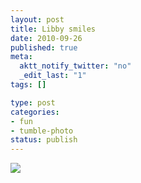 ```yaml
--- 
layout: post
title: Libby smiles
date: 2010-09-26
published: true
meta: 
  aktt_notify_twitter: "no"
  _edit_last: "1"
tags: []

type: post
categories: 
- fun
- tumble-photo
status: publish
---
```



[![](http://media.eick.us/2011/06/photo8-300x300.jpg)](http://andyeick.com/files/2010/09/photo8.jpg)
